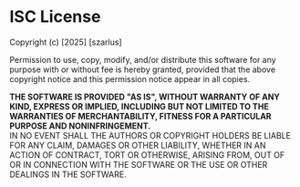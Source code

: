 # ISC License

Copyright (c) [2025] [szarlus]

Permission to use, copy, modify, and/or distribute this software for any purpose with or without fee is hereby granted, provided that the above copyright notice and this permission notice appear in all copies.

**THE SOFTWARE IS PROVIDED "AS IS", WITHOUT WARRANTY OF ANY KIND, EXPRESS OR IMPLIED, INCLUDING BUT NOT LIMITED TO THE WARRANTIES OF MERCHANTABILITY, FITNESS FOR A PARTICULAR PURPOSE AND NONINFRINGEMENT.**  
IN NO EVENT SHALL THE AUTHORS OR COPYRIGHT HOLDERS BE LIABLE FOR ANY CLAIM, DAMAGES OR OTHER LIABILITY, WHETHER IN AN ACTION OF CONTRACT, TORT OR OTHERWISE, ARISING FROM, OUT OF OR IN CONNECTION WITH THE SOFTWARE OR THE USE OR OTHER DEALINGS IN THE SOFTWARE.